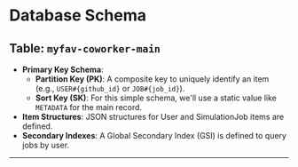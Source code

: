 # Database Schema

## Table: `myfav-coworker-main`
* **Primary Key Schema**:
    * **Partition Key (PK)**: A composite key to uniquely identify an item (e.g., `USER#{github_id}` or `JOB#{job_id}`).
    * **Sort Key (SK)**: For this simple schema, we'll use a static value like `METADATA` for the main record.
* **Item Structures**: JSON structures for User and SimulationJob items are defined.
* **Secondary Indexes**: A Global Secondary Index (GSI) is defined to query jobs by user.

---